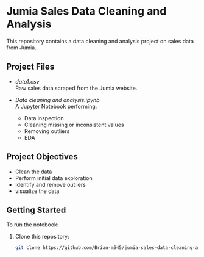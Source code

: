 
# Jumia Sales Data Cleaning and Analysis

This repository contains a data cleaning and analysis project on sales data from Jumia.

##  Project Files

- *data1.csv*  
  Raw sales data scraped from the Jumia website.
  
- *Data cleaning and analysis.ipynb*  
  A Jupyter Notebook performing:
  - Data inspection
  - Cleaning missing or inconsistent values
  - Removing outliers
  - EDA

##  Project Objectives

- Clean the data
- Perform initial data exploration
- Identify and remove outliers
- visualize the data

##  Getting Started

To run the notebook:

1. Clone this repository:

   ```bash
   git clone https://github.com/Brian-m545/jumia-sales-data-cleaning-analysis.git